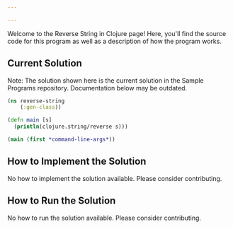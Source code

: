 ```yaml
---

---
```


Welcome to the Reverse String in Clojure page! Here, you'll find the source code for this program as well as a description of how the program works.

## Current Solution

Note: The solution shown here is the current solution in the Sample Programs repository. Documentation below may be outdated.

```Clojure
(ns reverse-string
	(:gen-class))

(defn main [s]
  (println(clojure.string/reverse s)))

(main (first *command-line-args*))
```

## How to Implement the Solution

No how to implement the solution available. Please consider contributing.

## How to Run the Solution

No how to run the solution available. Please consider contributing.